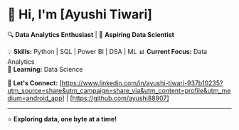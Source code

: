# 👋 Hi, I'm [Ayushi Tiwari] 

🔍 **Data Analytics Enthusiast** | 🚀 **Aspiring Data Scientist**

💡 **Skills:** Python | SQL | Power BI | DSA | ML 
📊 **Current Focus:** Data Analytics  
🌱 **Learning:** Data Science

🔗 **Let's Connect:** [https://www.linkedin.com/in/ayushi-tiwari-937b10235?utm_source=share&utm_campaign=share_via&utm_content=profile&utm_medium=android_app] | [https://github.com/ayushi88907]

---
⭐ **Exploring data, one byte at a time!**

<!---
ayushi88907/ayushi88907 is a ✨ special ✨ repository because its `README.md` (this file) appears on your GitHub profile.
You can click the Preview link to take a look at your changes.
--->
